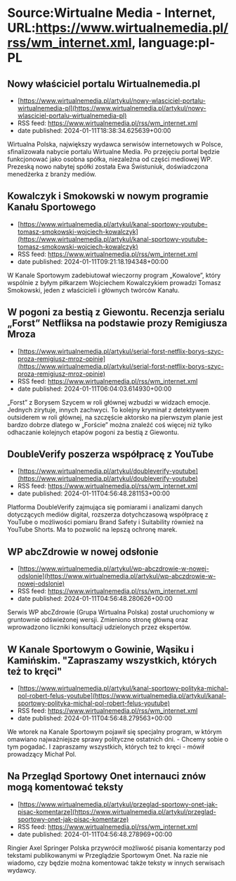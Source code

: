 # Source:Wirtualne Media - Internet, URL:https://www.wirtualnemedia.pl/rss/wm_internet.xml, language:pl-PL

## Nowy właściciel portalu Wirtualnemedia.pl
 - [https://www.wirtualnemedia.pl/artykul/nowy-wlasciciel-portalu-wirtualnemedia-pl](https://www.wirtualnemedia.pl/artykul/nowy-wlasciciel-portalu-wirtualnemedia-pl)
 - RSS feed: https://www.wirtualnemedia.pl/rss/wm_internet.xml
 - date published: 2024-01-11T18:38:34.625639+00:00

Wirtualna Polska, największy wydawca serwisów internetowych w Polsce, sfinalizowała nabycie portalu Wirtualne Media. Po przejęciu portal będzie funkcjonować jako osobna spółka, niezależna od części mediowej WP. Prezeską nowo nabytej spółki została Ewa Świstuniuk, doświadczona menedżerka z branży mediów.

## Kowalczyk i Smokowski w nowym programie Kanału Sportowego
 - [https://www.wirtualnemedia.pl/artykul/kanal-sportowy-youtube-tomasz-smokowski-wojciech-kowalczyk](https://www.wirtualnemedia.pl/artykul/kanal-sportowy-youtube-tomasz-smokowski-wojciech-kowalczyk)
 - RSS feed: https://www.wirtualnemedia.pl/rss/wm_internet.xml
 - date published: 2024-01-11T09:21:18.194348+00:00

W Kanale Sportowym zadebiutował wieczorny program „Kowalove”, który wspólnie z byłym piłkarzem Wojciechem Kowalczykiem prowadzi Tomasz Smokowski, jeden z właścicieli i głównych twórców Kanału.

## W pogoni za bestią z Giewontu. Recenzja serialu „Forst” Netfliksa na podstawie prozy Remigiusza Mroza
 - [https://www.wirtualnemedia.pl/artykul/serial-forst-netflix-borys-szyc-proza-remigiusz-mroz-opinie](https://www.wirtualnemedia.pl/artykul/serial-forst-netflix-borys-szyc-proza-remigiusz-mroz-opinie)
 - RSS feed: https://www.wirtualnemedia.pl/rss/wm_internet.xml
 - date published: 2024-01-11T06:04:03.614930+00:00

„Forst” z Borysem Szycem w roli głównej wzbudzi w widzach emocje. Jednych zirytuje, innych zachwyci. To kolejny kryminał z detektywem outsiderem w roli głównej, na szczęście aktorsko na pierwszym planie jest bardzo dobrze dlatego w „Forście” można znaleźć coś więcej niż tylko odhaczanie kolejnych etapów pogoni za bestią z Giewontu.

## DoubleVerify poszerza współpracę z YouTube
 - [https://www.wirtualnemedia.pl/artykul/doubleverify-youtube](https://www.wirtualnemedia.pl/artykul/doubleverify-youtube)
 - RSS feed: https://www.wirtualnemedia.pl/rss/wm_internet.xml
 - date published: 2024-01-11T04:56:48.281153+00:00

Platforma DoubleVerify zajmująca się pomiarami i analizami danych dotyczących mediów digital, rozszerza dotychczasową współpracę z YouTube o możliwości pomiaru Brand Safety i Suitability również na YouTube Shorts. Ma to pozwolić na lepszą ochronę marek.

## WP abcZdrowie w nowej odsłonie
 - [https://www.wirtualnemedia.pl/artykul/wp-abczdrowie-w-nowej-odslonie](https://www.wirtualnemedia.pl/artykul/wp-abczdrowie-w-nowej-odslonie)
 - RSS feed: https://www.wirtualnemedia.pl/rss/wm_internet.xml
 - date published: 2024-01-11T04:56:48.280626+00:00

Serwis WP abcZdrowie (Grupa Wirtualna Polska) został uruchomiony w gruntownie odświeżonej wersji. Zmieniono stronę główną oraz wprowadzono liczniki konsultacji udzielonych przez ekspertów.

## W Kanale Sportowym o Gowinie, Wąsiku i Kamińskim. "Zapraszamy wszystkich, których też to kręci"
 - [https://www.wirtualnemedia.pl/artykul/kanal-sportowy-polityka-michal-pol-robert-felus-youtube](https://www.wirtualnemedia.pl/artykul/kanal-sportowy-polityka-michal-pol-robert-felus-youtube)
 - RSS feed: https://www.wirtualnemedia.pl/rss/wm_internet.xml
 - date published: 2024-01-11T04:56:48.279563+00:00

We wtorek na Kanale Sportowym pojawił się specjalny program, w którym omawiano najważniejsze sprawy polityczne ostatnich dni. - Chcemy sobie o tym pogadać. I zapraszamy wszystkich, których też to kręci - mówił prowadzący Michał Pol.

## Na Przegląd Sportowy Onet internauci znów mogą komentować teksty
 - [https://www.wirtualnemedia.pl/artykul/przeglad-sportowy-onet-jak-pisac-komentarze](https://www.wirtualnemedia.pl/artykul/przeglad-sportowy-onet-jak-pisac-komentarze)
 - RSS feed: https://www.wirtualnemedia.pl/rss/wm_internet.xml
 - date published: 2024-01-11T04:56:48.278969+00:00

Ringier Axel Springer Polska przywrócił możliwość pisania komentarzy pod tekstami publikowanymi w Przeglądzie Sportowym Onet. Na razie nie wiadomo, czy będzie można komentować także teksty w innych serwisach wydawcy.

